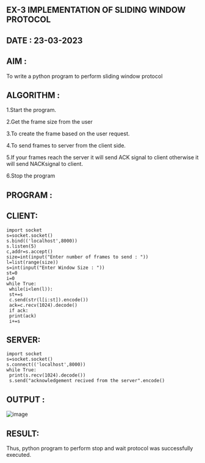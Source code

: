 ## EX-3 IMPLEMENTATION OF SLIDING WINDOW PROTOCOL

## DATE : 23-03-2023

## AIM :
To write a python program to perform sliding window protocol

## ALGORITHM :

1.Start the program.

2.Get the frame size from the user

3.To create the frame based on the user request.

4.To send frames to server from the client side.

5.If your frames reach the server it will send ACK signal to client otherwise it will send NACKsignal to client.

6.Stop the program

## PROGRAM :

## CLIENT:

```
import socket
s=socket.socket()
s.bind(('localhost',8000))
s.listen(5)
c,addr=s.accept()
size=int(input("Enter number of frames to send : "))
l=list(range(size))
s=int(input("Enter Window Size : "))
st=0
i=0
while True:
 while(i<len(l)):
 st+=s
 c.send(str(l[i:st]).encode())
 ack=c.recv(1024).decode()
 if ack:
 print(ack)
 i+=s
```

## SERVER:
```
import socket
s=socket.socket()
s.connect(('localhost',8000))
while True:
 print(s.recv(1024).decode())
 s.send("acknowledgement recived from the server".encode()
 ```

## OUTPUT :

![image](https://github.com/naren2704/EX-3/assets/118706984/44f89644-c4c6-46cf-bb05-b2afcc188695)


## RESULT:
Thus, python program to perform stop and wait protocol was successfully executed.
